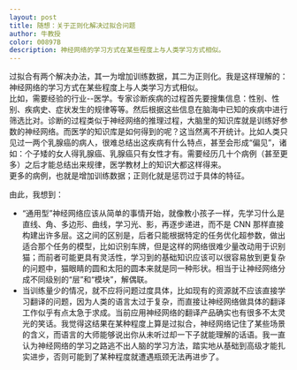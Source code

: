 ```yaml
---
layout: post
title: 随想：关于正则化解决过拟合问题
author: 牛教授
color: 00897B
description: 神经网络的学习方式在某些程度上与人类学习方式相似。
---
```


过拟合有两个解决办法，其一为增加训练数据，其二为正则化。我是这样理解的：  
神经网络的学习方式在某些程度上与人类学习方式相似。  
比如，需要经验的行业--医学。专家诊断疾病的过程首先要搜集信息：性别、性别、疾病史、症状发生的规律等等。然后根据这些信息在脑海中已知的疾病中进行筛选比对。诊断的过程类似于神经网络的推理过程，大脑里的知识库就是训练好参数的神经网络。而医学的知识库是如何得到的呢？这当然离不开统计。比如人类只见过一两个乳腺癌的病人，很难总结出这疾病有什么特点，甚至会形成“偏见”，诸如：个子矮的女人得乳腺癌、乳腺癌只有女性才有。需要经历几十个病例（甚至更多）之后才能总结出来规律，医学教材上的知识大都这样得来。  
更多的病例，也就是增加训练数据；正则化就是惩罚过于具体的特征。  

由此，我想到：  

- “通用型”神经网络应该从简单的事情开始，就像教小孩子一样，先学习什么是直线、角、多边形、曲线，学习光、影，再逐步递进，而不是 CNN 那样直接构建出许多层。这之间的区别是，后者只能根据特定的任务优化超参数，做出适合那个任务的模型，比如识别车牌，但是这样的网络很难少量改动用于识别猫；而前者可能更具有灵活性，学习到的基础知识应该可以很容易放到更复杂的问题中，猫眼睛的圆和太阳的圆本来就是同一种形状。相当于让神经网络分成不同级别的“层”和“模块”，解偶联。  
- 当训练量少的情况，就不应将问题过度具体，比如现有的资源就不应该直接学习翻译的问题，因为人类的语言太过于复杂，而直接让神经网络做具体的翻译工作似乎有点太急于求成。当前应用神经网络的翻译产品确实也有很多不太灵光的笑话。我觉得这结果在某种程度上算是过拟合，神经网络记住了某些场景的含义，而语言的大师能够说出你从未听过却一下子就能理解的话语。我一直认为神经网络的学习之路逃不出人脑的学习方法，踏实地从基础到高级才能扎实进步，否则可能到了某种程度就遭遇瓶颈无法再进步了。  
